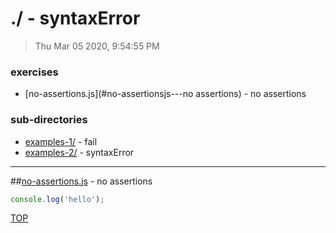 # ./ - syntaxError

> Thu Mar 05 2020, 9:54:55 PM


### exercises

* [no-assertions.js](#no-assertionsjs---no assertions) - no assertions

### sub-directories

* [examples-1/](./examples-1/REVIEW.md) - fail
* [examples-2/](./examples-2/REVIEW.md) - syntaxError

---

##[no-assertions.js](./no-assertions.js) - no assertions

```js
console.log('hello');

```

[TOP](#readme)


